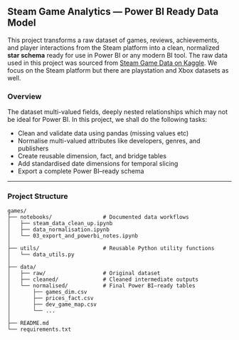## Steam Game Analytics — Power BI Ready Data Model


This project transforms a raw dataset of games, reviews, achievements, and player interactions from the Steam platform into a clean, normalized **star schema** ready for use in Power BI or any modern BI tool.
The raw data used in this project was sourced from [Steam Game Data on Kaggle](https://www.kaggle.com/datasets/artyomkruglov/gaming-profiles-2025-steam-playstation-xbox/). We focus on the Steam platform but there are playstation and Xbox datasets as well.


### Overview

The dataset multi-valued fields, deeply nested relationships which may not be ideal for Power BI. In this project, we shall do the following tasks:

- Clean and validate data using pandas (missing values etc)
- Normalise multi-valued attributes like developers, genres, and publishers
- Create reusable dimension, fact, and bridge tables
- Add standardised date dimensions for temporal slicing
- Export a complete Power BI–ready schema

---

### Project Structure

```text
games/
├── notebooks/                # Documented data workflows
│   ├── steam_data_clean_up.ipynb
│   ├── data_normalisation.ipynb
│   └── 03_export_and_powerbi_notes.ipynb
│
├── utils/                    # Reusable Python utility functions
│   └── data_utils.py
│
├── data/
│   ├── raw/                  # Original dataset
│   ├── cleaned/              # Cleaned intermediate outputs
│   └── normalised/           # Final Power BI–ready tables
│       ├── games_dim.csv
│       ├── prices_fact.csv
│       ├── dev_game_map.csv
│       └── ...
│
├── README.md
└── requirements.txt

